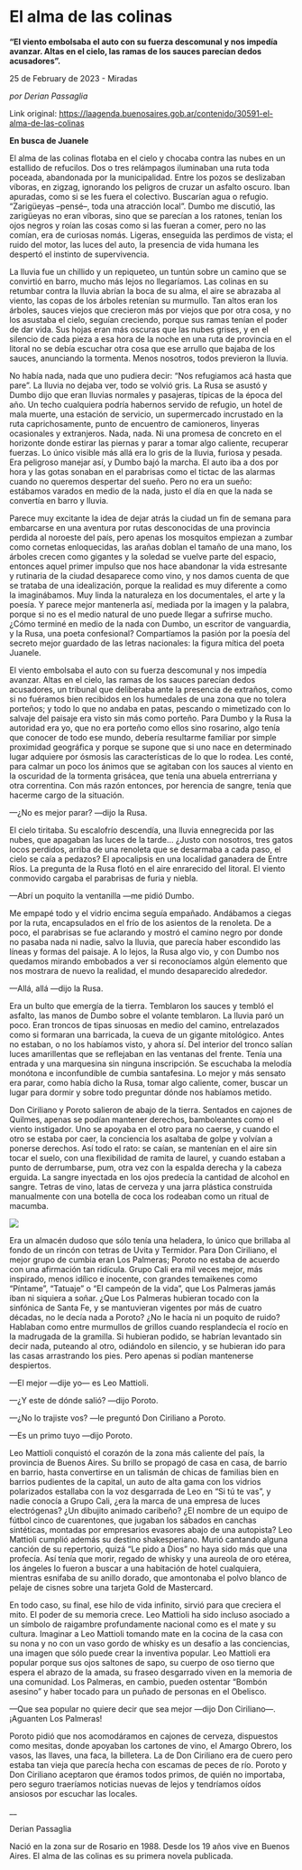 # El alma de las colinas

**“El viento embolsaba el auto con su fuerza descomunal y nos impedía avanzar. Altas en el cielo, las ramas de los sauces parecían dedos acusadores”.**

25 de February de 2023 - Miradas

_por Derian Passaglia_

Link original: https://laagenda.buenosaires.gob.ar/contenido/30591-el-alma-de-las-colinas



**En busca de Juanele**




El alma de las colinas flotaba en el cielo y chocaba contra las nubes en un estallido de refucilos. Dos o tres relámpagos iluminaban una ruta toda poceada, abandonada por la municipalidad. Entre los pozos se deslizaban víboras, en zigzag, ignorando los peligros de cruzar un asfalto oscuro. Iban apuradas, como si se les fuera el colectivo. Buscarían agua o refugio. “Zarigüeyas –pensé–, toda una atracción local”. Dumbo me discutió, las zarigüeyas no eran víboras, sino que se parecían a los ratones, tenían los ojos negros y roían las cosas como si las fueran a comer, pero no las comían, era de curiosas nomás. Ligeras, enseguida las perdimos de vista; el ruido del motor, las luces del auto, la presencia de vida humana les despertó el instinto de supervivencia.




La lluvia fue un chillido y un repiqueteo, un tuntún sobre un camino que se convirtió en barro, mucho más lejos no llegaríamos. Las colinas en su retumbar contra la lluvia abrían la boca de su alma, el aire se abrazaba al viento, las copas de los árboles retenían su murmullo. Tan altos eran los árboles, sauces viejos que crecieron más por viejos que por otra cosa, y no los asustaba el cielo, seguían creciendo, porque sus ramas tenían el poder de dar vida. Sus hojas eran más oscuras que las nubes grises, y en el silencio de cada pieza a esa hora de la noche en una ruta de provincia en el litoral no se debía escuchar otra cosa que ese arrullo que bajaba de los sauces, anunciando la tormenta. Menos nosotros, todos previeron la lluvia.




No había nada, nada que uno pudiera decir: “Nos refugiamos acá hasta que pare”. La lluvia no dejaba ver, todo se volvió gris. La Rusa se asustó y Dumbo dijo que eran lluvias normales y pasajeras, típicas de la época del año. Un techo cualquiera podría habernos servido de refugio, un hotel de mala muerte, una estación de servicio, un supermercado incrustado en la ruta caprichosamente, punto de encuentro de camioneros, linyeras ocasionales y extranjeros. Nada, nada. Ni una promesa de concreto en el horizonte donde estirar las piernas y parar a tomar algo caliente, recuperar fuerzas. Lo único visible más allá era lo gris de la lluvia, furiosa y pesada. Era peligroso manejar así, y Dumbo bajó la marcha. El auto iba a dos por hora y las gotas sonaban en el parabrisas como el tictac de las alarmas cuando no queremos despertar del sueño. Pero no era un sueño: estábamos varados en medio de la nada, justo el día en que la nada se convertía en barro y lluvia.




Parece muy excitante la idea de dejar atrás la ciudad un fin de semana para embarcarse en una aventura por rutas desconocidas de una provincia perdida al noroeste del país, pero apenas los mosquitos empiezan a zumbar como cornetas enloquecidas, las arañas doblan el tamaño de una mano, los árboles crecen como gigantes y la soledad se vuelve parte del espacio, entonces aquel primer impulso que nos hace abandonar la vida estresante y rutinaria de la ciudad desaparece como vino, y nos damos cuenta de que se trataba de una idealización, porque la realidad es muy diferente a como la imaginábamos. Muy linda la naturaleza en los documentales, el arte y la poesía. Y parece mejor mantenerla así, mediada por la imagen y la palabra, porque si no es el medio natural de uno puede llegar a sufrirse mucho. ¿Cómo terminé en medio de la nada con Dumbo, un escritor de vanguardia, y la Rusa, una poeta confesional? Compartíamos la pasión por la poesía del secreto mejor guardado de las letras nacionales: la figura mítica del poeta Juanele.




El viento embolsaba el auto con su fuerza descomunal y nos impedía avanzar. Altas en el cielo, las ramas de los sauces parecían dedos acusadores, un tribunal que deliberaba ante la presencia de extraños, como si no fuéramos bien recibidos en los humedales de una zona que no tolera porteños; y todo lo que no andaba en patas, pescando o mimetizado con lo salvaje del paisaje era visto sin más como porteño. Para Dumbo y la Rusa la autoridad era yo, que no era porteño como ellos sino rosarino, algo tenía que conocer de todo ese mundo, debería resultarme familiar por simple proximidad geográfica y porque se supone que si uno nace en determinado lugar adquiere por ósmosis las características de lo que lo rodea. Les conté, para calmar un poco los ánimos que se agitaban con los sauces al viento en la oscuridad de la tormenta grisácea, que tenía una abuela entrerriana y otra correntina. Con más razón entonces, por herencia de sangre, tenía que hacerme cargo de la situación.




—¿No es mejor parar? —dijo la Rusa.




El cielo tiritaba. Su escalofrío descendía, una lluvia ennegrecida por las nubes, que apagaban las luces de la tarde… ¿Justo con nosotros, tres gatos locos perdidos, arriba de una renoleta que se desarmaba a cada paso, el cielo se caía a pedazos? El apocalipsis en una localidad ganadera de Entre Ríos. La pregunta de la Rusa flotó en el aire enrarecido del litoral. El viento conmovido cargaba el parabrisas de furia y niebla.




—Abrí un poquito la ventanilla —me pidió Dumbo.




Me empapé todo y el vidrio encima seguía empañado. Andábamos a ciegas por la ruta, encapsulados en el frío de los asientos de la renoleta. De a poco, el parabrisas se fue aclarando y mostró el camino negro por donde no pasaba nada ni nadie, salvo la lluvia, que parecía haber escondido las líneas y formas del paisaje. A lo lejos, la Rusa algo vio, y con Dumbo nos quedamos mirando embobados a ver si reconocíamos algún elemento que nos mostrara de nuevo la realidad, el mundo desaparecido alrededor.




—Allá, allá —dijo la Rusa.




Era un bulto que emergía de la tierra. Temblaron los sauces y tembló el asfalto, las manos de Dumbo sobre el volante temblaron. La lluvia paró un poco. Eran troncos de tipas sinuosas en medio del camino, entrelazados como si formaran una barricada, la cueva de un gigante mitológico. Antes no estaban, o no los habíamos visto, y ahora sí. Del interior del tronco salían luces amarillentas que se reflejaban en las ventanas del frente. Tenía una entrada y una marquesina sin ninguna inscripción. Se escuchaba la melodía monótona e inconfundible de cumbia santafesina. Lo mejor y más sensato era parar, como había dicho la Rusa, tomar algo caliente, comer, buscar un lugar para dormir y sobre todo preguntar dónde nos habíamos metido.




Don Ciriliano y Poroto salieron de abajo de la tierra. Sentados en cajones de Quilmes, apenas se podían mantener derechos, bamboleantes como el viento instigador. Uno se apoyaba en el otro para no caerse, y cuando el otro se estaba por caer, la conciencia los asaltaba de golpe y volvían a ponerse derechos. Así todo el rato: se caían, se mantenían en el aire sin tocar el suelo, con una flexibilidad de ramita de laurel, y cuando estaban a punto de derrumbarse, pum, otra vez con la espalda derecha y la cabeza erguida. La sangre inyectada en los ojos predecía la cantidad de alcohol en sangre. Tetras de vino, latas de cerveza y una jarra plástica construida manualmente con una botella de coca los rodeaban como un ritual de macumba.




![](https://cdn.feater.me/files/images/940440/4e0e79f4-0416-48cd-93e5-61fdda672f57.png)




Era un almacén dudoso que sólo tenía una heladera, lo único que brillaba al fondo de un rincón con tetras de Uvita y Termidor. Para Don Ciriliano, el mejor grupo de cumbia eran Los Palmeras; Poroto no estaba de acuerdo con una afirmación tan ridícula. Grupo Cali era mil veces mejor, más inspirado, menos idílico e inocente, con grandes temaikenes como “Píntame”, “Tatuaje” o “El campeón de la vida”, que Los Palmeras jamás iban ni siquiera a soñar. ¿Que Los Palmeras hubieran tocado con la sinfónica de Santa Fe, y se mantuvieran vigentes por más de cuatro décadas, no le decía nada a Poroto? ¿No le hacía ni un poquito de ruido? Hablaban como entre murmullos de grillos cuando resplandecía el rocío en la madrugada de la gramilla. Si hubieran podido, se habrían levantado sin decir nada, puteando al otro, odiándolo en silencio, y se hubieran ido para las casas arrastrando los pies. Pero apenas si podían mantenerse despiertos.




—El mejor —dije yo— es Leo Mattioli.




—¿Y este de dónde salió? —dijo Poroto.




—¿No lo trajiste vos? —le preguntó Don Ciriliano a Poroto.




—Es un primo tuyo —dijo Poroto.




Leo Mattioli conquistó el corazón de la zona más caliente del país, la provincia de Buenos Aires. Su brillo se propagó de casa en casa, de barrio en barrio, hasta convertirse en un talismán de chicas de familias bien en barrios pudientes de la capital, un auto de alta gama con los vidrios polarizados estallaba con la voz desgarrada de Leo en “Si tú te vas”, y nadie conocía a Grupo Cali, ¿era la marca de una empresa de luces electrógenas? ¿Un dibujito animado caribeño? ¿El nombre de un equipo de fútbol cinco de cuarentones, que jugaban los sábados en canchas sintéticas, montadas por empresarios evasores abajo de una autopista? Leo Mattioli cumplió además su destino shakesperiano. Murió cantando alguna canción de su repertorio, quizá “Le pido a Dios” no haya sido más que una profecía. Así tenía que morir, regado de whisky y una aureola de oro etérea, los ángeles lo fueron a buscar a una habitación de hotel cualquiera, mientras esnifaba de su anillo dorado, que amontonaba el polvo blanco de pelaje de cisnes sobre una tarjeta Gold de Mastercard.




En todo caso, su final, ese hilo de vida infinito, sirvió para que creciera el mito. El poder de su memoria crece. Leo Mattioli ha sido incluso asociado a un símbolo de raigambre profundamente nacional como es el mate y su cultura. Imaginar a Leo Mattioli tomando mate en la cocina de la casa con su nona y no con un vaso gordo de whisky es un desafío a las conciencias, una imagen que sólo puede crear la inventiva popular. Leo Mattioli era popular porque sus ojos saltones de sapo, su cuerpo de oso tierno que espera el abrazo de la amada, su fraseo desgarrado viven en la memoria de una comunidad. Los Palmeras, en cambio, pueden ostentar “Bombón asesino” y haber tocado para un puñado de personas en el Obelisco.




—Que sea popular no quiere decir que sea mejor —dijo Don Ciriliano—. ¡Aguanten Los Palmeras!




Poroto pidió que nos acomodáramos en cajones de cerveza, dispuestos como mesitas, donde apoyaban los cartones de vino, el Amargo Obrero, los vasos, las llaves, una faca, la billetera. La de Don Ciriliano era de cuero pero estaba tan vieja que parecía hecha con escamas de peces de río. Poroto y Don Ciriliano aceptaron que éramos todos primos, de quién no importaba, pero seguro traeríamos noticias nuevas de lejos y tendríamos oídos ansiosos por escuchar las locales.




\_\_




Derian Passaglia




Nació en la zona sur de Rosario en 1988. Desde los 19 años vive en Buenos Aires. El alma de las colinas es su primera novela publicada.




